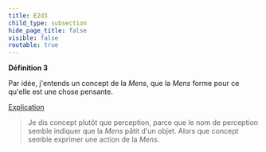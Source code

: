 ```yaml
---
title: E2d3
child_type: subsection
hide_page_title: false
visible: false
routable: true
---
```


**Définition 3**

Par idée, j'entends un concept de la _Mens_, que la _Mens_ forme pour ce qu'elle est une chose pensante.

<u>Explication</u>

>Je dis concept plutôt que perception, parce que le nom de perception semble indiquer que la _Mens_ pâtit d'un objet. Alors que concept semble exprimer une action de la _Mens_.
